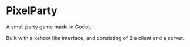 # PixelParty

A small party game made in Godot.

Built with a kahoot like interface, and consisting of 2 a client and a server.
